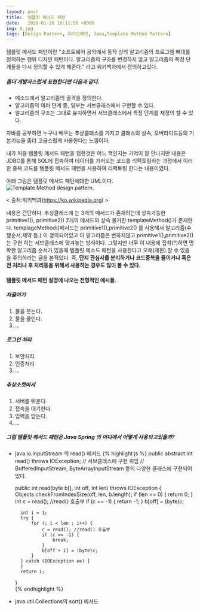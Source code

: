 ```yaml
---
layout: post
title:  템플릿 메서드 패턴
date:   2020-01-28 10:11:50 +0900
img: 8.jpg
tags: [Design Pattern, 디자인패턴, Java,Template Method Pattern]
---
```

템플릿 메서드 패턴이란 "소프트웨어 공학에서 동작 상의 알고리즘의 프로그램 뼈대를 정의하는 행위 디자인 패턴이다. 알고리즘의 구조를 변경하지 않고 알고리즘의 특정 단계들을 다시 정의할 수 있게 해준다." 라고 위키백과에서 정의하고있다.
##### 좀더 개발자스럽게 표현한다면 다음과 같다. 
* 메소드에서 알고리즘의 골격을 정의한다.
* 알고리즘의 여러 단계 중, 일부는 서브클래스에서 구현할 수 있다.
* 알고리즘의 구조는 그대로 유지하면서 서브클래스에서 특정 단계를 재정의 할 수 있다.

자바를 공부하면 누구나 배우는 추상클래스를 가지고 클래스의 상속, 오버라이드등의 기본기능을 좀더 고급스럽게 사용한다는 느낌이다.

내가 처음 템플릿 메서드 패턴을 접한것은 어느 책인지는 기억이 잘 안나지만 내용은 JDBC를 통해 SQL에 접속하여 데이터를 가저오는 코드를 리팩토링하는 과정에서 이러한 중복 코드를 템플릿 메서드 패턴을 사용하여 리팩토링 한다는 내용이였다.


아래 그림은 템플릿 메서드 패턴에대한 UML이다. 
![Template Method design pattern.]({{site.baseurl}}/images/pages/20200128/templatemethodpattern_01.jpg)

< 출처:위키백과(https://ko.wikipedia.org) >

내용은 간단하다. 추상클래스에 는 3개의 메서드가 존재하는데 상속가능한 primitive1(), primitive2() 2개의 메서드와 상속 불가한 templateMethod()가 존재한다.
templageMethod()메서드는 primitive1(),primitive2() 를 사용해서 알고리즘(수행순서,제약 등.) 이 정의되어있고 이 알고리즘은 변하지않고 primitive1(),primitive2()는 구현 하는 서브클래스에 맞겨놓는 방식이다. 그렇지만 너무 이 내용에 집착(?)하면 명확한 알고리즘 순서가 있을때 템플릿 메소드 패턴을 사용한다고 오해(제한) 할 수 있음을 주의하라는 글을 본적있다.
즉, <strong> 단지 관심사를 분리하거나 코드중복을 줄이거나 혹은 전 처리나 후 처리등을 위해서 사용하는 경우도 많이 볼 수 있다.</strong>
#### 템플릿 메서드 패턴 설명에 나오는 전형적인 예시들.
##### 차끓이기 
1. 물을 붓는다.
2. 물을 끓인다.
3. ...

##### 로그인 처리
1. 보안처리
2. 인증처리 
3. ...

##### 추상소켓버서
1. 서버를 뛰운다.
2. 접속을 대기한다.
3. 입력을 받는다.
4. ...


##### <Strong> 그럼 템플릿 메서드 패턴은 Java Spring 의 어디에서 어떻게 사용되고있을까?</Strong>
* java.io.InputStream 의 read() 메서드
{% highlight js %}
    public abstract int read() throws IOException;  // 서브클래스에 구현 위임 
    // BufferedInputStream, ByteArrayInputStream 등의 다양한 클래스에 구현되어있다.
    
    public int read(byte b[], int off, int len) throws IOException {
        Objects.checkFromIndexSize(off, len, b.length);
        if (len == 0) {
            return 0;
        }
        int c = read();  //read() 호출부
        if (c == -1) {
            return -1;
        }
        b[off] = (byte)c;

        int i = 1;
        try {
            for (; i < len ; i++) {
                c = read(); //read() 호출부
                if (c == -1) {
                    break;
                }
                b[off + i] = (byte)c;
            }
        } catch (IOException ee) {
        }
        return i;
    }  
{% endhighlight %}
* java.util.Collections의 sort() 메서드



